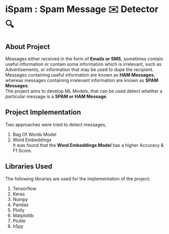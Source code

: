 # iSpam : Spam Message :envelope: Detector :mag:
## About Project
Messages either received in the form of **Emails or SMS**, sometimes contain useful information or contain some information which is irrelevant, such as Advertisements, or information that may be used to dupe the recipient.<br>
Messages containing useful information are known as **HAM Messages**, whereas messages containing irrelevant information are known as **SPAM Messages**.<br>
The project aims to develop ML Models, that can be used detect whether a particular message is a **SPAM or HAM Message**.<br>
## Project Implementation
Two approaches were tried to detect messages,
1. Bag Of Words Model
2. Word Embeddings<br>
It was found that the **Word Embeddings Model** has a higher Accuracy & F1 Score.
## Libraries Used
The following libraries are used for the implementation of the project:
1. Tensorflow
2. Keras
3. Numpy
4. Pandas
5. Plotly
6. Matplotlib
7. Pickle
8. h5py
